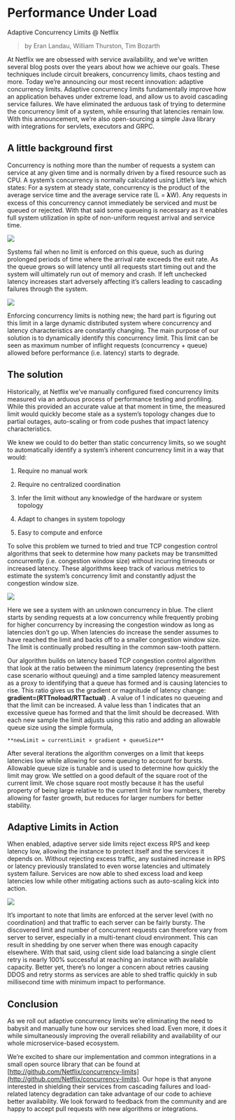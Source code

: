 
# Performance Under Load

Adaptive Concurrency Limits @ Netflix
> by Eran Landau, William Thurston, Tim Bozarth

At Netflix we are obsessed with service availability, and we’ve written several blog posts over the years about how we achieve our goals. These techniques include circuit breakers, concurrency limits, chaos testing and more. Today we’re announcing our most recent innovation: adaptive concurrency limits. Adaptive concurrency limits fundamentally improve how an application behaves under extreme load, and allow us to avoid cascading service failures. We have eliminated the arduous task of trying to determine the concurrency limit of a system, while ensuring that latencies remain low. With this announcement, we’re also open-sourcing a simple Java library with integrations for servlets, executors and GRPC.

## A little background first

Concurrency is nothing more than the number of requests a system can service at any given time and is normally driven by a fixed resource such as CPU. A system’s concurrency is normally calculated using Little’s law, which states: For a system at steady state, concurrency is the product of the average service time and the average service rate (L = 𝛌W). Any requests in excess of this concurrency cannot immediately be serviced and must be queued or rejected. With that said some queueing is necessary as it enables full system utilization in spite of non-uniform request arrival and service time.

![](https://cdn-images-1.medium.com/max/2468/1*XurJ5f2Hjf4lO-GspmCRIw.png)

Systems fail when no limit is enforced on this queue, such as during prolonged periods of time where the arrival rate exceeds the exit rate. As the queue grows so will latency until all requests start timing out and the system will ultimately run out of memory and crash. If left unchecked latency increases start adversely affecting it’s callers leading to cascading failures through the system.

![](https://cdn-images-1.medium.com/max/2432/1*HuSIJZzGk7RSeJbnINF-DQ.png)

Enforcing concurrency limits is nothing new; the hard part is figuring out this limit in a large dynamic distributed system where concurrency and latency characteristics are constantly changing. The main purpose of our solution is to dynamically identify this concurrency limit. This limit can be seen as maximum number of inflight requests (concurrency + queue) allowed before performance (i.e. latency) starts to degrade.

## The solution

Historically, at Netflix we’ve manually configured fixed concurrency limits measured via an arduous process of performance testing and profiling. While this provided an accurate value at that moment in time, the measured limit would quickly become stale as a system’s topology changes due to partial outages, auto-scaling or from code pushes that impact latency characteristics.

We knew we could to do better than static concurrency limits, so we sought to automatically identify a system’s inherent concurrency limit in a way that would:

1. Require no manual work

1. Require no centralized coordination

1. Infer the limit without any knowledge of the hardware or system topology

1. Adapt to changes in system topology

1. Easy to compute and enforce

To solve this problem we turned to tried and true TCP congestion control algorithms that seek to determine how many packets may be transmitted concurrently (i.e. congestion window size) without incurring timeouts or increased latency. These algorithms keep track of various metrics to estimate the system’s concurrency limit and constantly adjust the congestion window size.

![](https://cdn-images-1.medium.com/max/2496/1*rWdqQuqi50OJNLnGeDgo1w.png)

Here we see a system with an unknown concurrency in blue. The client starts by sending requests at a low concurrency while frequently probing for higher concurrency by increasing the congestion window as long as latencies don’t go up. When latencies do increase the sender assumes to have reached the limit and backs off to a smaller congestion window size. The limit is continually probed resulting in the common saw-tooth pattern.

Our algorithm builds on latency based TCP congestion control algorithm that look at the ratio between the minimum latency (representing the best case scenario without queuing) and a time sampled latency measurement as a proxy to identifying that a queue has formed and is causing latencies to rise. This ratio gives us the gradient or magnitude of latency change: **gradient=(RTTnoload/RTTactual)** . A value of 1 indicates no queueing and that the limit can be increased. A value less than 1 indicates that an excessive queue has formed and that the limit should be decreased. With each new sample the limit adjusts using this ratio and adding an allowable queue size using the simple formula,

    **newLimit = currentLimit × gradient + queueSize**

After several iterations the algorithm converges on a limit that keeps latencies low while allowing for some queuing to account for bursts. Allowable queue size is tunable and is used to determine how quickly the limit may grow. We settled on a good default of the square root of the current limit. We chose square root mostly because it has the useful property of being large relative to the current limit for low numbers, thereby allowing for faster growth, but reduces for larger numbers for better stability.

## Adaptive Limits in Action

When enabled, adaptive server side limits reject excess RPS and keep latency low, allowing the instance to protect itself and the services it depends on. Without rejecting excess traffic, any sustained increase in RPS or latency previously translated to even worse latencies and ultimately system failure. Services are now able to shed excess load and keep latencies low while other mitigating actions such as auto-scaling kick into action.

![](https://cdn-images-1.medium.com/max/2452/1*sfDL_PVx-lCAs3W4z_S0cQ.png)

It’s important to note that limits are enforced at the server level (with no coordination) and that traffic to each server can be fairly bursty. The discovered limit and number of concurrent requests can therefore vary from server to server, especially in a multi-tenant cloud environment. This can result in shedding by one server when there was enough capacity elsewhere. With that said, using client side load balancing a single client retry is nearly 100% successful at reaching an instance with available capacity. Better yet, there’s no longer a concern about retries causing DDOS and retry storms as services are able to shed traffic quickly in sub millisecond time with minimum impact to performance.

## Conclusion

As we roll out adaptive concurrency limits we’re eliminating the need to babysit and manually tune how our services shed load. Even more, it does it while simultaneously improving the overall reliability and availability of our whole microservice-based ecosystem.

We’re excited to share our implementation and common integrations in a small open source library that can be found at [http://github.com/Netflix/concurrency-limits](http://github.com/Netflix/concurrency-limits). Our hope is that anyone interested in shielding their services from cascading failures and load-related latency degradation can take advantage of our code to achieve better availability. We look forward to feedback from the community and are happy to accept pull requests with new algorithms or integrations.
